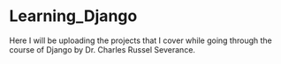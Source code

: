 # Learning_Django
Here I will be uploading the projects that I cover while going through the course of Django by Dr. Charles Russel Severance.
